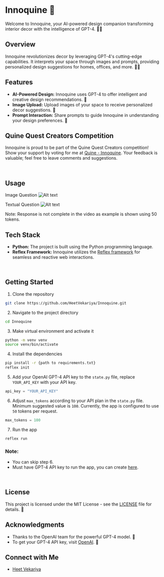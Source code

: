 # Innoquine 🌟

Welcome to Innoquine, your AI-powered design companion transforming interior decor with the intelligence of GPT-4. 🏡✨


## Overview

Innoquine revolutionizes decor by leveraging GPT-4's cutting-edge capabilities. It interprets your space through images and prompts, providing personalized design suggestions for homes, offices, and more. 🎨🤖


## Features

- **AI-Powered Design:** Innoquine uses GPT-4 to offer intelligent and creative design recommendations. 🚀
- **Image Upload:** Upload images of your space to receive personalized decor suggestions. 📸
- **Prompt Interaction:** Share prompts to guide Innoquine in understanding your design preferences. 💬


## Quine Quest Creators Competition

Innoquine is proud to be part of the Quine Quest Creators competition! Show your support by voting for me at [Quine - Innoquine](https://quine.sh/repo/HeetVekariya-Innoquine-718558342). Your feedback is valuable; feel free to leave comments and suggestions.

<br>

## Usage
Image Question
![Alt text](/Innoquine/assets/Image_question.gif)

Textual Question
![Alt text](/Innoquine/assets/Text_question.gif)


Note: Response is not complete in the video as example is shown using 50 tokens.


## Tech Stack

- **Python:** The project is built using the Python programming language.
- **Reflex Framework:** Innoquine utilizes the [Reflex framework](https://reflex.dev/) for seamless and reactive web interactions.

<br>

## Getting Started

1. Clone the repository
```bash
git clone https://github.com/HeetVekariya/Innoquine.git
```

2. Navigate to the project directory
```bash
cd Innoquine
``` 

3. Make virtual environment and activate it
```bash
python -m venv venv
source venv/bin/activate
```

4. Install the dependencies
```bash
pip install -r {path to requirements.txt}
reflex init
```

5. Add your OpenAI GPT-4 API key to the `state.py` file, replace `YOUR_API_KEY` with your API key.
```python
api_key = "YOUR_API_KEY"
```

6. Adjust `max_tokens` according to your API plan in the `state.py` file. Minimum suggested value is `100`. Currently, the app is configured to use `50` tokens per request.
```python
max_tokens = 100
```

7. Run the app
```bash
reflex run
```

### Note: 
- You can skip step 6.
- Must have GPT-4 API key to run the app, you can create [here](https://platform.openai.com/account/api-keys).

<br>

## License

This project is licensed under the MIT License - see the [LICENSE](LICENSE) file for details. 📄

## Acknowledgments

- Thanks to the OpenAI team for the powerful GPT-4 model. 👏
- To get your GPT-4 API key, visit [OpenAI](https://platform.openai.com/account/api-keys). 🔑

## Connect with Me

- [Heet Vekariya](https://www.linkedin.com/in/heet-vekariya-16326024b/)
